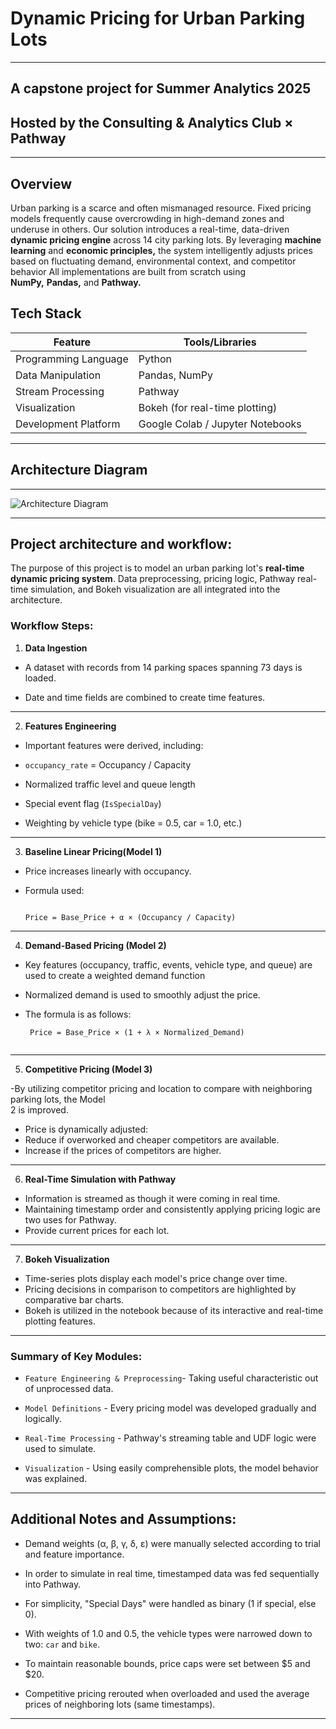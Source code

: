 # Dynamic Pricing for Urban Parking Lots
---
A capstone project for **Summer Analytics 2025**
---
Hosted by the **Consulting & Analytics Club × Pathway**  
---

---

##  Overview

Urban parking is a scarce and often mismanaged resource. 
Fixed pricing models frequently cause overcrowding in 
high-demand zones and underuse in others. 
Our solution introduces a real-time, data-driven **dynamic 
pricing engine** across 14 city parking lots. By 
leveraging **machine learning** and **economic principles,** the 
system intelligently adjusts prices based on fluctuating 
demand, environmental context, and competitor behavior 
All implementations are built from scratch using  
**NumPy,** **Pandas,** and **Pathway.**



## Tech Stack


| Feature              | Tools/Libraries                     |
|----------------------|-------------------------------------|
| Programming Language | Python                              |
| Data Manipulation    | Pandas, NumPy                       |
| Stream Processing    | Pathway                             |
| Visualization        | Bokeh (for real-time plotting)      |
| Development Platform | Google Colab / Jupyter Notebooks    |




---

## Architecture Diagram

---

![Architecture Diagram](https://github.com/user-attachments/assets/40f9fdd1-d564-47fc-9e50-c2c61a073941)

---



## Project architecture and workflow:

The purpose of this project is to model an urban parking lot's **real-time dynamic pricing system**. Data preprocessing, pricing logic, Pathway real-time simulation, and Bokeh visualization are all integrated into the architecture.

###  Workflow Steps:

1. **Data Ingestion**
- A dataset with records from 14 parking spaces spanning 73 days is loaded.

- Date and time fields are combined to create time features.

---

2. **Features Engineering**
- Important features were derived, including:

- `occupancy_rate` = Occupancy / Capacity

-   Normalized traffic level and queue length

- Special event flag (`IsSpecialDay`)

- Weighting by vehicle type (bike = 0.5, car = 1.0, etc.)

----

3. **Baseline Linear Pricing(Model 1)**
- Price increases linearly with occupancy.

- Formula used:  

    ```

    Price = Base_Price + α × (Occupancy / Capacity)

   ```
---

4. **Demand-Based Pricing (Model 2)**

 - Key features (occupancy, traffic, events, vehicle type, and queue) are used to create a weighted demand function

- Normalized demand is used to smoothly adjust the price.

- The formula is as follows: 
 

   ```
    Price = Base_Price × (1 + λ × Normalized_Demand) 


   ```

---

5. **Competitive Pricing (Model 3)**

 -By utilizing competitor pricing and location to compare with neighboring parking lots, the Model     
  2 is improved.

- Price is dynamically adjusted:
- Reduce if overworked and cheaper competitors are available.
- Increase if the prices of competitors are higher.

---

6. **Real-Time Simulation with Pathway**

- Information is streamed as though it were coming in real time.
- Maintaining timestamp order and consistently applying pricing logic are two uses for Pathway.
- Provide current prices for each lot.

---

7. **Bokeh Visualization**

- Time-series plots display each model's price change over time.
- Pricing decisions in comparison to competitors are highlighted by comparative bar charts.
- Bokeh is utilized in the notebook because of its interactive and real-time plotting features.

---

 ###  Summary of Key Modules:

- `Feature Engineering & Preprocessing`- Taking useful characteristic out of unprocessed data.

- `Model Definitions` - Every pricing model was developed gradually and logically.

- `Real-Time Processing` - Pathway's streaming table and UDF logic were used to simulate.

- `Visualization` - Using easily comprehensible plots, the model behavior was explained.

---

## Additional Notes and Assumptions:

- Demand weights (α, β, γ, δ, ε) were manually selected according to trial and feature importance.

- In order to simulate in real time, timestamped data was fed sequentially into Pathway.

- For simplicity, "Special Days" were handled as binary (1 if special, else 0).

- With weights of 1.0 and 0.5, the vehicle types were narrowed down to two: `car` and `bike`.

- To maintain reasonable bounds, price caps were set between $5 and $20.

- Competitive pricing rerouted when overloaded and used the average prices of neighboring lots
  (same timestamps).        
---




